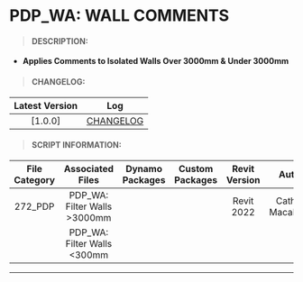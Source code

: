 # PDP_WA: WALL COMMENTS

> #### DESCRIPTION: 
- **Applies Comments to Isolated Walls Over 3000mm & Under 3000mm**

> #### CHANGELOG:

| Latest Version | Log |
| :-------: | :----: | 
|[1.0.0] | [CHANGELOG](/_pdp/changelog/PDP_WA_Comments.md) |

> #### SCRIPT INFORMATION: 

| File Category| Associated Files | Dynamo Packages | Custom Packages | Revit Version | Author | Reviewed By |
| :-------: | :----: | :---: | :---: | :---: | :---: | :---: | 
| 272_PDP | PDP_WA: Filter Walls >3000mm |  | |  Revit 2022 | Cathrine Macabuhay | |
|         | PDP_WA: Filter Walls <300mm  |  |
----------------------------------------------------------------
<!-- > #### SCRIPT: 
<img src="/images/pdp/PDP_WA_Comments.png">
----------------------------------------------------------------

> #### DEMO: 

<video width="1280" height="720" controls>
 <source src="/_demo/PDP/PDP_WA_ScriptDynamoPlayer.mp4" type="video/mp4">
</video>

#### INSTRUCTIONS: 

**PDP Wall Scripts are to be used in Dynamo Player by order:**

      - 01: [01] Run Walls Filter >3000mm
      - 02: [00] Run Wall Comments [Set Comment]
      - 03: [02] Run Walls Filter <3000mm
      - 04: [00] Run Wall Comments [Set Comment]
------------------------------------------------------------------
Open Dynamo Player 
- *01: Open Dynamo Player & Open PDP Scripts File Path Location*

01. Isolate Walls Above 3000mm
- *01: Open Edit Inputs [Isolate Walls Above 3000mm]*
- *02: Select View To Filter from Drop Down and Run*

02. Assign Wall Comments for Walls Above 3000mm
- *01: Open Edit Inputs [Wall Comment]*
- *02: Input Comment into Text Box*

03. Isolate Walls Below 3000mm
- *01: Open Edit Inputs [Isolate Walls Below 3000mm]*
- *02: Select View To Filter from Drop Down and Run*

04. Assign Wall Comments for Walls Below 3000mm
- *01: Open Edit Inputs [Wall Comment]*
- *02: Input Comment into Text Box*
------------------------------------------------------------------
<img src="/images/pdp/PDPPlayer.png" 
     width="550" 
     height="400" /> -->
